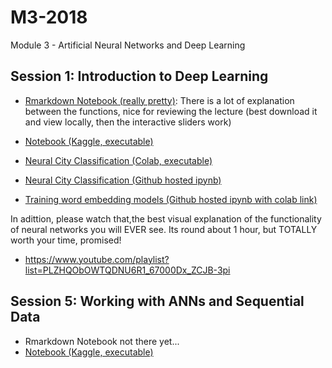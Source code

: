 # M3-2018
 Module 3 - Artificial Neural Networks and Deep Learning
 
 ## Session 1: Introduction to Deep Learning
  * [Rmarkdown Notebook (really pretty)](https://aaudk-my.sharepoint.com/:u:/g/personal/dsh_id_aau_dk/EZElFlVgaAlBiwdUBJrC6YcBlLlRUAvaa9tJenAcSD8gWg?e=GFqATq): There is a lot of explanation between the functions, nice for reviewing the lecture (best download it and view locally, then the interactive sliders work)
 
 * [Notebook (Kaggle, executable)](https://www.kaggle.com/danielhain/sds-2018-m3-1-introduction-to-deep-learning) 
 
 * [Neural City Classification (Colab, executable)](https://colab.research.google.com/drive/1MHq7vpmDs0CIbKA2GnjexmCRDB06Gx0y) 
 
 * [Neural City Classification (Github hosted ipynb)](http://nbviewer.jupyter.org/github/SDS-AAU/M3-2018/blob/master/notebooks/Neural_City_Predict.ipynb)
 
 * [Training word embedding models (Github hosted ipynb with colab link)](http://nbviewer.jupyter.org/github/SDS-AAU/M3-2018/blob/master/notebooks/training_word2vec_text8.ipynb)
 
 In adittion, please watch that,the best visual explanation of the functionality of neural networks you will EVER see. Its round about 1 hour, but TOTALLY worth your time, promised!
 
 * https://www.youtube.com/playlist?list=PLZHQObOWTQDNU6R1_67000Dx_ZCJB-3pi

 ## Session 5: Working with ANNs and Sequential Data
 
  * Rmarkdown Notebook not there yet...
 * [Notebook (Kaggle, executable)](https://www.kaggle.com/danielhain/sds-2018-m3-5-working-with-sequential-data) 

